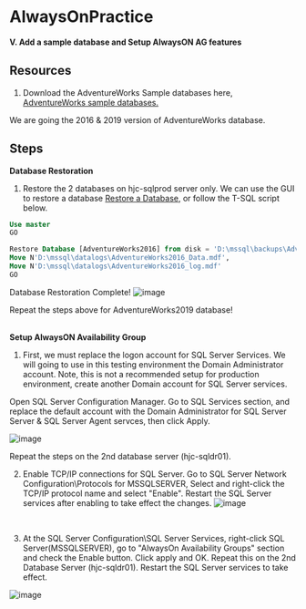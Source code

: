 # AlwaysOnPractice

**V. Add a sample database and Setup AlwaysON AG features**
<br/>

**Resources**
------------------------------------------------------------------------------------------------------------------------------------
1. Download the AdventureWorks Sample databases here, [AdventureWorks sample databases.](https://docs.microsoft.com/en-us/sql/samples/adventureworks-install-configure?view=sql-server-ver16&tabs=ssms)
 
We are going the 2016 & 2019 version of AdventureWorks database.  <br/>

**Steps**
------------------------------------------------------------------------------------------------------------------------------------
**Database Restoration**

1. Restore the 2 databases on hjc-sqlprod server only. We can use the GUI to restore a database [Restore a Database](https://www.quackit.com/sql_server/sql_server_2016/tutorial/restore_a_database_in_sql_server_2016.cfm), or follow the T-SQL script below.

```SQL
Use master
GO

Restore Database [AdventureWorks2016] from disk = 'D:\mssql\backups\AdventureWorks2016.bak' With File = 1, 
Move N'D:\mssql\datalogs\AdventureWorks2016_Data.mdf', 
Move N'D:\mssql\datalogs\AdventureWorks2016_log.mdf'
GO
```

Database Restoration Complete!
![image](https://user-images.githubusercontent.com/95063830/172409617-a189dfbc-1ab4-4d73-a696-80ed833f455c.png)

Repeat the steps above for AdventureWorks2019 database!
<br/>
<br/>


**Setup AlwaysON Availability Group**
1. First, we must replace the logon account for SQL Server Services. We will going to use in this testing environment the Domain Administrator account. Note, this is not a recommended setup for production environment, create another Domain account for SQL Server services. 

Open SQL Server Configuration Manager. Go to SQL Services section, and replace the default account with the Domain Administrator for SQL Server Server & SQL Server Agent servces, then click Apply.

![image](https://user-images.githubusercontent.com/95063830/172411363-327038ec-a6f8-451a-800b-56cb45bbed3d.png)

Repeat the steps on the 2nd database server (hjc-sqldr01).
<br/>

2. Enable TCP/IP connections for SQL Server. Go to SQL Server Network Configuration\Protocols for MSSQLSERVER, Select and right-click the TCP/IP protocol name and select "Enable". Restart the SQL Server services after enabling to take effect the changes.
![image](https://user-images.githubusercontent.com/95063830/172412797-52f994d7-6b80-46be-a9b1-dcc7039f267e.png)
<br/>

3. At the SQL Server Configuration\SQL Server Services, right-click SQL Server(MSSQLSERVER), go to "AlwaysOn Availability Groups" section and check the Enable button. Click apply and OK. Repeat this on the 2nd Database Server (hjc-sqldr01). Restart the SQL Server services to take effect.

![image](https://user-images.githubusercontent.com/95063830/172414076-b40dcf22-a0c4-4e59-87c9-6b53c68cd70f.png)


